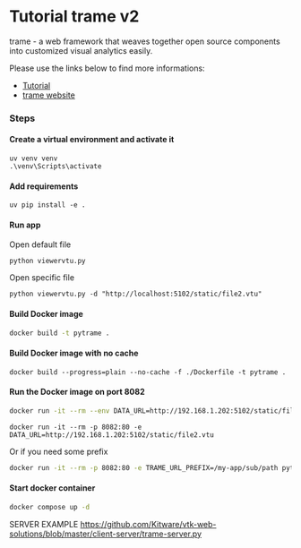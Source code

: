 # Tutorial trame v2

trame - a web framework that weaves together open source components into customized visual analytics easily.

Please use the links below to find more informations:

- [Tutorial](https://kitware.github.io/trame/guide/tutorial/)
- [trame website](https://kitware.github.io/trame/)

### Steps

#### Create a virtual environment and activate it

```
uv venv venv
.\venv\Scripts\activate
```

#### Add requirements

```
uv pip install -e .
```

#### Run app

Open default file

```
python viewervtu.py
```

Open specific file

```
python viewervtu.py -d "http://localhost:5102/static/file2.vtu"
```

#### Build Docker image

```bash
docker build -t pytrame .
```

#### Build Docker image with no cache

```
docker build --progress=plain --no-cache -f ./Dockerfile -t pytrame .
```

#### Run the Docker image on port 8082

```bash
docker run -it --rm --env DATA_URL=http://192.168.1.202:5102/static/file2.vtu -p 8082:80 pytrame
```

```
docker run -it --rm -p 8082:80 -e DATA_URL=http://192.168.1.202:5102/static/file2.vtu
```

Or if you need some prefix

```bash
docker run -it --rm -p 8082:80 -e TRAME_URL_PREFIX=/my-app/sub/path pytrame
```

#### Start docker container

```bash
docker compose up -d
```

SERVER EXAMPLE
https://github.com/Kitware/vtk-web-solutions/blob/master/client-server/trame-server.py
